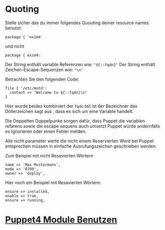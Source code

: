 # Quoting

Stelle sicher das du immer folgendes Quouting deiner resource names benutzt: 

```
package { 'exim4'
```

und nicht

```
package { exim4:
```

Der String enthält variable Referenzen wie: `"${::fqdn}"`
Der String enthält Zeichen-Escape-Sequenzen wie: `"\n"`

Betrachten Sie den folgenden Code:
```
file { '/etc/motd':
  content => "Welcome to ${::fqdn}\n"
}
```

Hier wurde beides kombiniert der `fqdn` teil ist der Bezeichner das Dollerzeichen sagt aus , dass es sich um eine Variable handelt.

Die Deppelten Doppelpunke sorgen dafür, dass Puppet die variablen refarens sowie die escape sequens auch umsetzt Puppet würde andernfalls es Ignorieren oder einen Fehler melden.

Alle nicht parameter werte die nicht einem Reservierten Word bei Puppet entsprechen müssen in einfache Ausrufungszeichen geschrieben werden.

Zum Beispiel mit nicht Resavierten Wörtern
```
name => 'Max Mustermann',
mode => '0700',
owner => 'deploy',

```

Hier noch ein Beispiel mit Resavierten Wörtern:
```
ensure => installed,
enable => true,
ensure => running,
```
# [Puppet4 Module Benutzen](../puppet4-basics-modules)